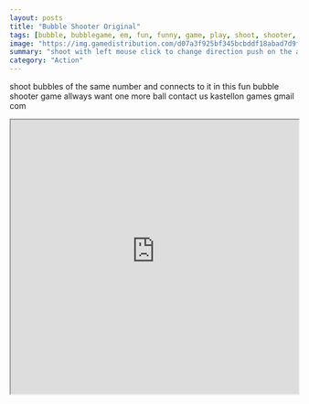 ```yaml
---
layout: posts
title: "Bubble Shooter Original"
tags: [bubble, bubblegame, em, fun, funny, game, play, shoot, shooter, free, online, games, oyna, game, free, games, play, play, games]
image: "https://img.gamedistribution.com/d07a3f925bf345bcbddf18abad7d9f19.jpg"
summary: "shoot with left mouse click to change direction push on the arrow on center of screen  free online games oyna game free games play play games"
category: "Action"
---
```


shoot bubbles of the same number and connects to it in this fun bubble shooter game allways want one more ball contact us kastellon games gmail com

<iframe width="100%" height="480px;" src="https://html5.gamedistribution.com/d07a3f925bf345bcbddf18abad7d9f19/"></iframe>